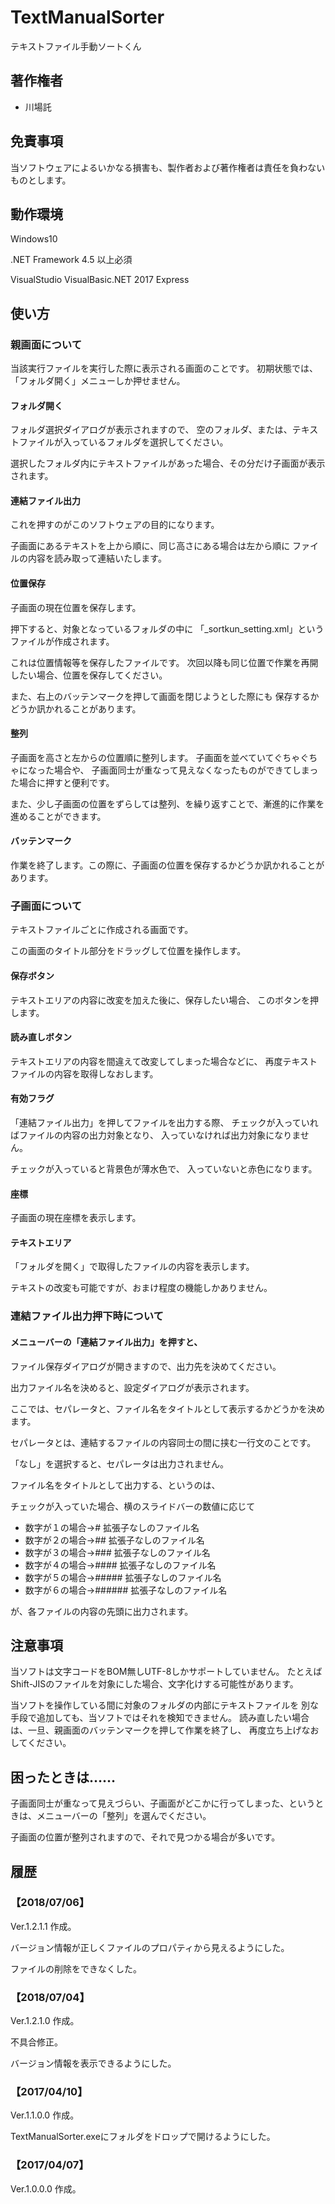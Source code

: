 # TextManualSorter
テキストファイル手動ソートくん



## 著作権者

* 川場託

## 免責事項

当ソフトウェアによるいかなる損害も、製作者および著作権者は責任を負わないものとします。

## 動作環境

Windows10

.NET Framework 4.5 以上必須

VisualStudio VisualBasic.NET 2017 Express

## 使い方

### 親画面について

当該実行ファイルを実行した際に表示される画面のことです。
初期状態では、「フォルダ開く」メニューしか押せません。

#### フォルダ開く

フォルダ選択ダイアログが表示されますので、
空のフォルダ、または、テキストファイルが入っているフォルダを選択してください。

選択したフォルダ内にテキストファイルがあった場合、その分だけ子画面が表示されます。

#### 連結ファイル出力

これを押すのがこのソフトウェアの目的になります。

子画面にあるテキストを上から順に、同じ高さにある場合は左から順に
ファイルの内容を読み取って連結いたします。

#### 位置保存

子画面の現在位置を保存します。

押下すると、対象となっているフォルダの中に
「_sortkun_setting.xml」というファイルが作成されます。

これは位置情報等を保存したファイルです。
次回以降も同じ位置で作業を再開したい場合、位置を保存してください。

また、右上のバッテンマークを押して画面を閉じようとした際にも
保存するかどうか訊かれることがあります。

#### 整列

子画面を高さと左からの位置順に整列します。
子画面を並べていてぐちゃぐちゃになった場合や、
子画面同士が重なって見えなくなったものができてしまった場合に押すと便利です。

また、少し子画面の位置をずらしては整列、を繰り返すことで、漸進的に作業を進めることができます。

#### バッテンマーク

作業を終了します。この際に、子画面の位置を保存するかどうか訊かれることがあります。

### 子画面について

テキストファイルごとに作成される画面です。

この画面のタイトル部分をドラッグして位置を操作します。

#### 保存ボタン

テキストエリアの内容に改変を加えた後に、保存したい場合、
このボタンを押します。

#### 読み直しボタン

テキストエリアの内容を間違えて改変してしまった場合などに、
再度テキストファイルの内容を取得しなおします。

#### 有効フラグ

「連結ファイル出力」を押してファイルを出力する際、
チェックが入っていればファイルの内容の出力対象となり、
入っていなければ出力対象になりません。

チェックが入っていると背景色が薄水色で、
入っていないと赤色になります。

#### 座標

子画面の現在座標を表示します。

#### テキストエリア

「フォルダを開く」で取得したファイルの内容を表示します。

テキストの改変も可能ですが、おまけ程度の機能しかありません。


### 連結ファイル出力押下時について

#### メニューバーの「連結ファイル出力」を押すと、

ファイル保存ダイアログが開きますので、出力先を決めてください。

出力ファイル名を決めると、設定ダイアログが表示されます。

ここでは、セパレータと、ファイル名をタイトルとして表示するかどうかを決めます。

セパレータとは、連結するファイルの内容同士の間に挟む一行文のことです。

「なし」を選択すると、セパレータは出力されません。

ファイル名をタイトルとして出力する、というのは、

チェックが入っていた場合、横のスライドバーの数値に応じて

* 数字が１の場合→# 拡張子なしのファイル名
* 数字が２の場合→## 拡張子なしのファイル名
* 数字が３の場合→### 拡張子なしのファイル名
* 数字が４の場合→#### 拡張子なしのファイル名
* 数字が５の場合→##### 拡張子なしのファイル名
* 数字が６の場合→###### 拡張子なしのファイル名

が、各ファイルの内容の先頭に出力されます。

## 注意事項

当ソフトは文字コードをBOM無しUTF-8しかサポートしていません。
たとえばShift-JISのファイルを対象にした場合、文字化けする可能性があります。

当ソフトを操作している間に対象のフォルダの内部にテキストファイルを
別な手段で追加しても、当ソフトではそれを検知できません。
読み直したい場合は、一旦、親画面のバッテンマークを押して作業を終了し、
再度立ち上げなおしてください。

## 困ったときは……

子画面同士が重なって見えづらい、子画面がどこかに行ってしまった、というときは、メニューバーの「整列」を選んでください。

子画面の位置が整列されますので、それで見つかる場合が多いです。

## 履歴

### 【2018/07/06】

Ver.1.2.1.1 作成。

バージョン情報が正しくファイルのプロパティから見えるようにした。

ファイルの削除をできなくした。

### 【2018/07/04】

Ver.1.2.1.0 作成。

不具合修正。

バージョン情報を表示できるようにした。

### 【2017/04/10】

Ver.1.1.0.0 作成。

TextManualSorter.exeにフォルダをドロップで開けるようにした。

### 【2017/04/07】

Ver.1.0.0.0 作成。



